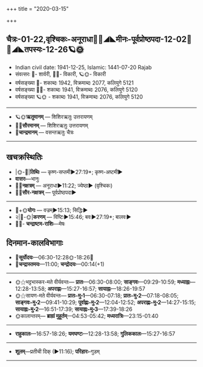 +++
title = "2020-03-15"

+++
## चैत्रः-01-22,वृश्चिकः-अनूराधा🌛🌌◢◣मीनः-पूर्वप्रोष्ठपदा-12-02🌌🌞◢◣तपस्यः-12-26🪐🌞
- Indian civil date: 1941-12-25, Islamic: 1441-07-20 Rajab
- संवत्सरः 🌛- शार्वरी, 🌌🌞- विकारी, 🪐🌞- विकारी
- वर्षसङ्ख्या 🌛- शकाब्दः 1942, विक्रमाब्दः 2077, कलियुगे 5121
- वर्षसङ्ख्या 🌌🌞- शकाब्दः 1941, विक्रमाब्दः 2076, कलियुगे 5120
- वर्षसङ्ख्या 🪐🌞 - शकाब्दः 1941, विक्रमाब्दः 2076, कलियुगे 5120
___________________
- 🪐🌞**ऋतुमानम्** — शिशिरऋतुः उत्तरायणम्
- 🌌🌞**सौरमानम्** — शिशिरऋतुः उत्तरायणम्
- 🌛**चान्द्रमानम्** — वसन्तऋतुः चैत्रः
___________________


## खचक्रस्थितिः
- |🌞-🌛|**तिथिः** — कृष्ण-सप्तमी►27:19*; कृष्ण-अष्टमी►  
- **वासरः**—भानुः  
- 🌌🌛**नक्षत्रम्** — अनूराधा►11:22; ज्येष्ठा► (वृश्चिकः)  
- 🌌🌞**सौर-नक्षत्रम्** — पूर्वप्रोष्ठपदा►  
___________________
- 🌛+🌞**योगः** — वज्रम्►15:13; सिद्धिः►  
- २|🌛-🌞|**करणम्** — विष्टिः►15:46; बवः►27:19*; बालवः►  
- 🌌🌛- **चन्द्राष्टम-राशिः**—मेषः  


## दिनमान-कालविभागाः
- 🌅**सूर्योदयः**—06:30-12:28🌞️-18:26🌇  
- 🌛**चन्द्रास्तमयः**—11:00; **चन्द्रोदयः**—00:14(+1)  
___________________
- 🌞⚝भट्टभास्कर-मते वीर्यवन्तः— **प्रातः**—06:30-08:00; **साङ्गवः**—09:29-10:59; **मध्याह्नः**—12:28-13:58; **अपराह्णः**—15:27-16:57; **सायाह्नः**—18:26-19:57  
- 🌞⚝सायण-मते वीर्यवन्तः— **प्रातः-मु॰1**—06:30-07:18; **प्रातः-मु॰2**—07:18-08:05; **साङ्गवः-मु॰2**—09:41-10:29; **पूर्वाह्णः-मु॰2**—12:04-12:52; **अपराह्णः-मु॰2**—14:27-15:15; **सायाह्नः-मु॰2**—16:51-17:39; **सायाह्नः-मु॰3**—17:39-18:26  
- 🌞कालान्तरम्— **ब्राह्मं मुहूर्तम्**—04:53-05:42; **मध्यरात्रिः**—23:15-01:40  
___________________
- **राहुकालः**—16:57-18:26; **यमघण्टः**—12:28-13:58; **गुलिककालः**—15:27-16:57  
___________________
- **शूलम्**—प्रतीची दिक् (►11:16); **परिहारः**–गुडम्  
___________________
